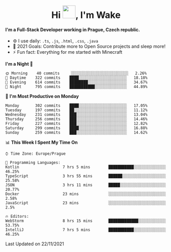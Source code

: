 <h1 align="center">Hi <img src="https://raw.githubusercontent.com/MrWakeCZ/MrWakeCZ/master/Hi.gif" width="40px" />, I'm Wake</h1>

#### I'm a Full-Stack Developer working in Prague, Czech republic.
- ⚙️ I use daily: `.ts`, `.js`, `.html`, `.css`, `.java`
- 🥅 2021 Goals: Contribute more to Open Source projects and sleep more!
- ⚡ Fun fact: Everything for me started with Minecraft

<!--START_SECTION:waka-->
**I'm a Night 🦉** 

```text
🌞 Morning    40 commits     ░░░░░░░░░░░░░░░░░░░░░░░░░   2.26% 
🌆 Daytime    322 commits    ████░░░░░░░░░░░░░░░░░░░░░   18.18% 
🌃 Evening    614 commits    ████████░░░░░░░░░░░░░░░░░   34.67% 
🌙 Night      795 commits    ███████████░░░░░░░░░░░░░░   44.89%

```
📅 **I'm Most Productive on Monday** 

```text
Monday       302 commits    ████░░░░░░░░░░░░░░░░░░░░░   17.05% 
Tuesday      197 commits    ██░░░░░░░░░░░░░░░░░░░░░░░   11.12% 
Wednesday    231 commits    ███░░░░░░░░░░░░░░░░░░░░░░   13.04% 
Thursday     256 commits    ███░░░░░░░░░░░░░░░░░░░░░░   14.46% 
Friday       227 commits    ███░░░░░░░░░░░░░░░░░░░░░░   12.82% 
Saturday     299 commits    ████░░░░░░░░░░░░░░░░░░░░░   16.88% 
Sunday       259 commits    ███░░░░░░░░░░░░░░░░░░░░░░   14.62%

```


📊 **This Week I Spent My Time On** 

```text
⌚︎ Time Zone: Europe/Prague

💬 Programming Languages: 
Kotlin                   7 hrs 5 mins        ███████████░░░░░░░░░░░░░░   46.25% 
TypeScript               3 hrs 55 mins       ██████░░░░░░░░░░░░░░░░░░░   25.58% 
JSON                     3 hrs 11 mins       █████░░░░░░░░░░░░░░░░░░░░   20.77% 
Docker                   23 mins             ░░░░░░░░░░░░░░░░░░░░░░░░░   2.58% 
JavaScript               23 mins             ░░░░░░░░░░░░░░░░░░░░░░░░░   2.5%

🔥 Editors: 
WebStorm                 8 hrs 15 mins       █████████████░░░░░░░░░░░░   53.75% 
IntelliJ                 7 hrs 5 mins        ███████████░░░░░░░░░░░░░░   46.25%

```


 Last Updated on 22/11/2021
<!--END_SECTION:waka-->
